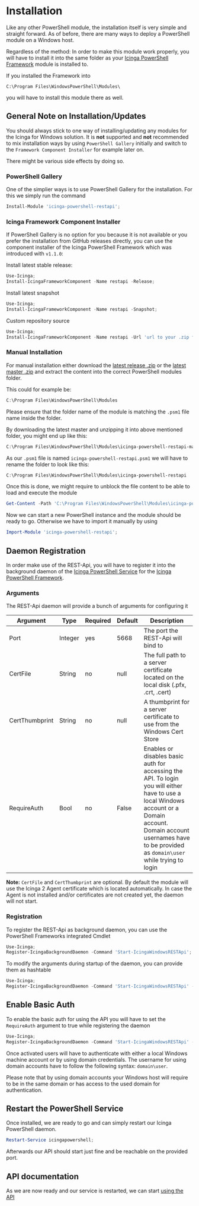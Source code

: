 # Installation

Like any other PowerShell module, the installation itself is very simple and straight forward. As of before, there are many ways to deploy a PowerShell module on a Windows host.

Regardless of the method: In order to make this module work properly, you will have to install it into the same folder as your [Icinga PowerShell Framework](https://icinga.com/docs/windows) module is installed to.

If you installed the Framework into

```text
C:\Program Files\WindowsPowerShell\Modules\
```

you will have to install this module there as well.

## General Note on Installation/Updates

You should always stick to one way of installing/updating any modules for the Icinga for Windows solution. It is **not** supported and **not** recommended to mix installation ways by using `PowerShell Gallery` initially and switch to the `Framework Component Installer` for example later on.

There might be various side effects by doing so.

### PowerShell Gallery

One of the simplier ways is to use PowerShell Gallery for the installation. For this we simply run the command

```powershell
Install-Module 'icinga-powershell-restapi';
```

### Icinga Framework Component Installer

If PowerShell Gallery is no option for you because it is not available or you prefer the installation from GitHub releases directly, you can use the component installer of the Icinga PowerShell Framework which was introduced with `v1.1.0`:

Install latest stable release:

```powershell
Use-Icinga;
Install-IcingaFrameworkComponent -Name restapi -Release;
```

Install latest snapshot

```powershell
Use-Icinga;
Install-IcingaFrameworkComponent -Name restapi -Snapshot;
```

Custom repository source

```powershell
Use-Icinga;
Install-IcingaFrameworkComponent -Name restapi -Url 'url to your .zip file';
```

### Manual Installation

For manual installation either download the [latest release .zip](https://github.com/Icinga/icinga-powershell-restapi/releases) or the [latest master .zip](https://github.com/Icinga/icinga-powershell-restapi) and extract the content into the correct PowerShell modules folder.

This could for example be:

```powershell
C:\Program Files\WindowsPowerShell\Modules
```

Please ensure that the folder name of the module is matching the `.psm1` file name inside the folder.

By downloading the latest master and unzipping it into above mentioned folder, you might end up like this:

```powershell
C:\Program Files\WindowsPowerShell\Modules\icinga-powershell-restapi-master
```

As our `.psm1` file is named `icinga-powershell-restapi.psm1` we will have to rename the folder to look like this:

```powershell
C:\Program Files\WindowsPowerShell\Modules\icinga-powershell-restapi
```

Once this is done, we might require to unblock the file content to be able to load and execute the module

```powershell
Get-Content -Path 'C:\Program Files\WindowsPowerShell\Modules\icinga-powershell-restapi' -Recurse | Unblock-File;
```

Now we can start a new PowerShell instance and the module should be ready to go. Otherwise we have to import it manually by using

```powershell
Import-Module 'icinga-powershell-restapi';
```

## Daemon Registration

In order make use of the REST-Api, you will have to register it into the background daemon of the [Icinga PowerShell Service](https://icinga.com/docs/windows/latest/service)  for the [Icinga PowerShell Framework](https://icinga.com/docs/windows).

### Arguments

The REST-Api daemon will provide a bunch of arguments for configuring it

| Argument       | Type    | Required | Default | Description |
| ---            | ---     | ---      | ---     | ---         |
| Port           | Integer | yes      | 5668    | The port the REST-Api will bind to |
| CertFile       | String  | no       | null    | The full path to a server certificate located on the local disk (.pfx, .crt, .cert) |
| CertThumbprint | String  | no       | null    | A thumbprint for a server certificate to use from the Windows Cert Store |
| RequireAuth    | Bool    | no       | False    | Enables or disables basic auth for accessing the API. To login you will either have to use a local Windows account or a Domain account. Domain account usernames have to be provided as `domain\user` while trying to login |

**Note:** `CertFile` and `CertThumbprint` are optional. By default the module will use the Icinga 2 Agent certificate which is located automatically. In case the Agent is not installed and/or certificates are not created yet, the daemon will not start.

### Registration

To register the REST-Api as background daemon, you can use the PowerShell Frameworks integrated Cmdlet

```powershell
Use-Icinga;
Register-IcingaBackgroundDaemon -Command 'Start-IcingaWindowsRESTApi';
```

To modify the arguments during startup of the daemon, you can provide them as hashtable

```powershell
Use-Icinga;
Register-IcingaBackgroundDaemon -Command 'Start-IcingaWindowsRESTApi' -Arguments @{ '-Port' = 5669; '-CertFile' = 'path/to/your/cert/file' };
```

## Enable Basic Auth

To enable the basic auth for using the API you will have to set the `RequireAuth` argument to true while registering the daemon

```powershell
Use-Icinga;
Register-IcingaBackgroundDaemon -Command 'Start-IcingaWindowsRESTApi' -Arguments @{ '-RequireAuth' = $TRUE };
```

Once activated users will have to authenticate with either a local Windows machine account or by using domain credentials. The username for using domain accounts have to follow the following syntax: `domain\user`.

Please note that by using domain accounts your Windows host will require to be in the same domain or has access to the used domain for authentication.

## Restart the PowerShell Service

Once installed, we are ready to go and can simply restart our Icinga PowerShell daemon.

```powershell
Restart-Service icingapowershell;
```

Afterwards our API should start just fine and be reachable on the provided port.

## API documentation

As we are now ready and our service is restarted, we can start [using the API](03-API-Documentation.md)
